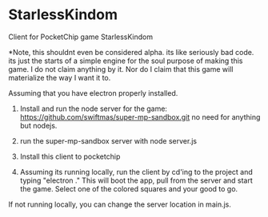 # StarlessKindom
Client for PocketChip game StarlessKindom


*Note, this shouldnt even be considered alpha. its like seriously bad code. its just the starts of a simple engine for the soul purpose of making this game. I do not claim anything by it. Nor do I claim that this game will materialize the way I want it to. 

Assuming that you have electron properly installed.

1. Install and run the node server for the game:
https://github.com/swiftmas/super-mp-sandbox.git
no need for anything but nodejs. 

2. run the super-mp-sandbox server with node server.js

3. Install this client to pocketchip

4. Assuming its running locally, run the client by cd'ing to the project and typing "electron ." 
 This will boot the app, pull from the server and start the game. Select one of the colored squares and your good to go. 
 
 If not running locally, you can change the server location in main.js. 
